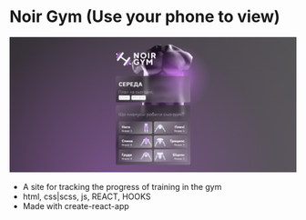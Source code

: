 # Noir Gym (Use your phone to view)

![ElVent0](./assets/noir-gym.jpg)

- A site for tracking the progress of training in the gym
- html, css|scss, js, REACT, HOOKS
- Made with create-react-app
